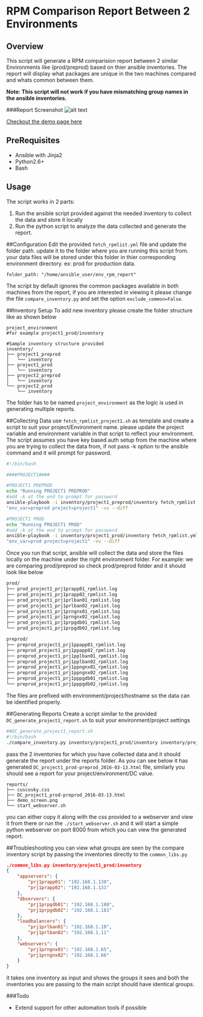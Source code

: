 RPM Comparison Report Between 2 Environments
======

Overview
------
This script will generate a RPM comparision report between 2 similar Environments
like (prod/preprod) based on thier ansible inventories. The report will display
what packages are unique in the two machines compared and whats common between them.

**Note: This script will not work if you have mismatching group names in the ansible inventories.**

###Report Screenshot
![alt text][screenshot]

[screenshot]:
https://github.com/tuxfight3r/env_rpm_report/raw/master/reports/demo_screen.png
"Report Screenshot"

[Checkout the demo page
here](http://htmlpreview.github.io/?https://github.com/tuxfight3r/env_rpm_report/blob/master/reports/DC_project1_prod-preprod_2016-03-14.html)

PreRequisites
------
* Ansible with Jinja2
* Python2.6+
* Bash

Usage
------
The script works in 2 parts:

1. Run the ansible script provided against the needed inventory to collect the data and store it locally
2. Run the python script to analyze the data collected and generate the report.

##Configuration
Edit the provided `fetch_rpmlist.yml` file and update the folder path. update
it to the folder where you are running this script from. your data files will be
stored under this folder in thier corresponding environment directory. ex: prod
for production data.
```
folder_path: "/home/ansible_user/env_rpm_report"
```
The script by default ignores the common packages available in both machines
from the report, if you are interested in viewing it please change the
file `compare_inventory.py` and set the option `exclude_common=False`.

##Inventory Setup
To add new inventory please create the folder structure like as shown below
```
project_environment
#for example project1_prod/inventory 

#Sample inventory structure provided
inventory/
├── project1_preprod
│   └── inventory
├── project1_prod
│   └── inventory
├── project2_preprod
│   └── inventory
└── project2_prod
    └── inventory

```
The folder has to be named `project_environment` as the logic is used in
generating multiple reports. 

##Collecting Data
use `fetch_rpmlist_project1.sh` as template and create a script to suit your
project/Environment name. please update the project variable and environment variable in
that script to reflect your environment. The script assumes you have key based
auth setup from the machine where you are trying to collect the data from, if
not pass -k option to the ansible command and it will prompt for password.

```bash
#!/bin/bash

####PROJECT1####

#PROJECT1 PREPROD
echo "Running PROJECT1 PREPROD"
#add -k at the end to prompt for password
ansible-playbook -i inventory/project1_preprod/inventory fetch_rpmlist.yml -e
"env_var=preprod project=project1" -vv --diff

#PROJECT1 PROD
echo "Running PROJECT1 PROD"
#add -k at the end to prompt for password
ansible-playbook -i inventory/project1_prod/inventory fetch_rpmlist.yml -e
"env_var=prod project=project1" -vv --diff

```

Once you run that script, ansible will collect the data and store the files locally on the machine
under the right environment folder.
For example: we are comparing prod/preprod so check prod/preprod folder and it should look like below
```bash
prod/
├── prod_project1_prj1prapp01_rpmlist.log
├── prod_project1_prj1prapp02_rpmlist.log
├── prod_project1_prj1prlban01_rpmlist.log
├── prod_project1_prj1prlban02_rpmlist.log
├── prod_project1_prj1prngnx01_rpmlist.log
├── prod_project1_prj1prngnx02_rpmlist.log
├── prod_project1_prj1prpgdb01_rpmlist.log
└── prod_project1_prj1prpgdb02_rpmlist.log

preprod/
├── preprod_project1_prj1ppapp01_rpmlist.log
├── preprod_project1_prj1ppapp02_rpmlist.log
├── preprod_project1_prj1pplban01_rpmlist.log
├── preprod_project1_prj1pplban02_rpmlist.log
├── preprod_project1_prj1ppngnx01_rpmlist.log
├── preprod_project1_prj1ppngnx02_rpmlist.log
├── preprod_project1_prj1pppgdb01_rpmlist.log
└── preprod_project1_prj1pppgdb02_rpmlist.log

```
The files are prefixed with environment/project/hostname so the data can be identified properly.

##Generating Reports
Create a script similar to the provided `DC_generate_project1_report.sh` to suit
your environment/project settings
```bash
##DC_generate_project1_report.sh 
#!/bin/bash
./compare_inventory.py inventory/project1_prod/inventory inventory/project1_preprod/inventory DC

```
pass the 2 inventories for which you have collected data and it should generate the
report under the reports folder. As you can see below it has generated
`DC_project1_prod-preprod_2016-03-13.html` file, similarly you should see a
report for your project/environment/DC value.

```
reports/
├── cuscosky.css
├── DC_project1_prod-preprod_2016-03-13.html
├── demo_screen.png
└── start_webserver.sh
```

you can either copy it along with the css provided to a webserver and view
it from there or run the `./start_webserver.sh` and it will start a simple 
python webserver on port 8000 from which you can view the generated report.

##Troubleshooting
you can view what groups are seen by the compare inventory script by passing
the inventories directly to the `common_libs.py`

```json
./common_libs.py inventory/project1_prod/inventory 
{
    "appservers": {
        "prj1prapp01": "192.168.1.130", 
        "prj1prapp02": "192.168.1.131"
    }, 
    "dbservers": {
        "prj1prpgdb01": "192.168.1.180", 
        "prj1prpgdb02": "192.168.1.181"
    }, 
    "loadbalancers": {
        "prj1prlban01": "192.168.1.10", 
        "prj1prlban02": "192.168.1.11"
    }, 
    "webservers": {
        "prj1prngnx01": "192.168.1.65", 
        "prj1prngnx02": "192.168.1.66"
    }
}
```
it takes one inventory as input and shows the groups it sees and both the inventories
you are passing to the main script should have identical groups.

###Todo
* Extend support for other automation tools if possible



